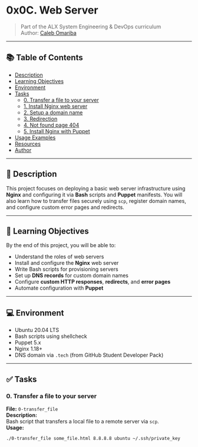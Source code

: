 # 0x0C. Web Server

> Part of the ALX System Engineering & DevOps curriculum  
> Author: [Caleb Omariba](https://github.com/calebomariba)

---

## 📚 Table of Contents

- [Description](#description)
- [Learning Objectives](#learning-objectives)
- [Environment](#environment)
- [Tasks](#tasks)
  - [0. Transfer a file to your server](#0-transfer-a-file-to-your-server)
  - [1. Install Nginx web server](#1-install-nginx-web-server)
  - [2. Setup a domain name](#2-setup-a-domain-name)
  - [3. Redirection](#3-redirection)
  - [4. Not found page 404](#4-not-found-page-404)
  - [5. Install Nginx with Puppet](#5-install-nginx-with-puppet)
- [Usage Examples](#usage-examples)
- [Resources](#resources)
- [Author](#author)

---

## 📖 Description

This project focuses on deploying a basic web server infrastructure using **Nginx** and configuring it via **Bash** scripts and **Puppet** manifests. You will also learn how to transfer files securely using `scp`, register domain names, and configure custom error pages and redirects.

---

## 🎯 Learning Objectives

By the end of this project, you will be able to:

- Understand the roles of web servers
- Install and configure the **Nginx** web server
- Write Bash scripts for provisioning servers
- Set up **DNS records** for custom domain names
- Configure **custom HTTP responses**, **redirects**, and **error pages**
- Automate configuration with **Puppet**

---

## 💻 Environment

- Ubuntu 20.04 LTS
- Bash scripts using shellcheck
- Puppet 5.x
- Nginx 1.18+
- DNS domain via `.tech` (from GitHub Student Developer Pack)

---

## ✅ Tasks

### 0. Transfer a file to your server

**File:** `0-transfer_file`  
**Description:**  
Bash script that transfers a local file to a remote server via `scp`.  
**Usage:**
```bash
./0-transfer_file some_file.html 8.8.8.8 ubuntu ~/.ssh/private_key
